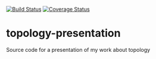 [![Build Status](https://travis-ci.org/owulveryck/topology-presentation.svg?branch=master)](https://travis-ci.org/owulveryck/topology-presentation)
[![Coverage Status](https://coveralls.io/repos/github/owulveryck/topology-presentation/badge.svg?branch=master)](https://coveralls.io/github/owulveryck/topology-presentation?branch=master)

# topology-presentation
Source code for a presentation of my work about topology

